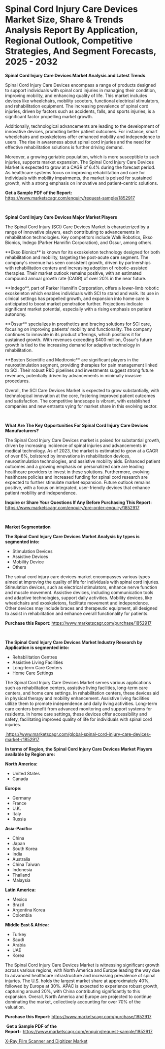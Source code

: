 <p><h1>Spinal Cord Injury Care Devices Market Size, Share & Trends Analysis Report By Application, Regional Outlook, Competitive Strategies, And Segment Forecasts, 2025 - 2032</h1></p><p><strong>Spinal Cord Injury Care Devices Market Analysis and Latest Trends</strong></p>
<p><p>Spinal Cord Injury Care Devices encompass a range of products designed to support individuals with spinal cord injuries in managing their condition, improving mobility, and enhancing quality of life. This market includes devices like wheelchairs, mobility scooters, functional electrical stimulators, and rehabilitation equipment. The increasing prevalence of spinal cord injuries, driven by factors such as accidents, falls, and sports injuries, is a significant factor propelling market growth.</p><p>Additionally, technological advancements are leading to the development of innovative devices, promoting better patient outcomes. For instance, smart wheelchairs and exoskeletons offer enhanced mobility and independence to users. The rise in awareness about spinal cord injuries and the need for effective rehabilitation solutions is further driving demand.</p><p>Moreover, a growing geriatric population, which is more susceptible to such injuries, supports market expansion. The Spinal Cord Injury Care Devices Market is expected to grow at a CAGR of 6.4% during the forecast period. As healthcare systems focus on improving rehabilitation and care for individuals with mobility impairments, the market is poised for sustained growth, with a strong emphasis on innovative and patient-centric solutions.</p></p>
<p><strong>Get a Sample PDF of the Report:&nbsp;</strong> <a href="https://www.marketscagr.com/enquiry/request-sample/1852917?utm_campaign=2650&utm_medium=2&utm_source=Github&utm_content=ia&utm_term=05032025&utm_id=spinal-cord-injury-care-devices">https://www.marketscagr.com/enquiry/request-sample/1852917</a></p>
<p>&nbsp;</p>
<p><strong>Spinal Cord Injury Care Devices Major Market Players</strong></p>
<p><p>The Spinal Cord Injury (SCI) Care Devices Market is characterized by a range of innovative players, each contributing to advancements in rehabilitation technologies. Key competitors include Walk Robotics, Ekso Bionics, Indego (Parker Hannifin Corporation), and Össur, among others.</p><p>**Ekso Bionics** is known for its exoskeleton technology designed for both rehabilitation and mobility, targeting the post-acute care segment. The company's revenue has seen consistent growth, driven by partnerships with rehabilitation centers and increasing adoption of robotic-assisted therapies. Their market outlook remains positive, with an estimated compound annual growth rate (CAGR) of over 20% in the near future.</p><p>**Indego**, part of Parker Hannifin Corporation, offers a lower-limb robotic exoskeleton which enables individuals with SCI to stand and walk. Its use in clinical settings has propelled growth, and expansion into home care is anticipated to boost market penetration further. Projections indicate significant market potential, especially with a rising emphasis on patient autonomy.</p><p>**Össur** specializes in prosthetics and bracing solutions for SCI care, focusing on improving patients' mobility and functionality. The company continues to innovate in its product offerings, which positions it for sustained growth. With revenues exceeding $400 million, Össur's future growth is tied to the increasing demand for adaptive technology in rehabilitation.</p><p>**Boston Scientific and Medtronic** are significant players in the neurostimulation segment, providing therapies for pain management linked to SCI. Their robust R&D pipelines and investments suggest strong future revenues, potentially driven by advancements in minimally invasive procedures.</p><p>Overall, the SCI Care Devices Market is expected to grow substantially, with technological innovation at the core, fostering improved patient outcomes and satisfaction. The competitive landscape is vibrant, with established companies and new entrants vying for market share in this evolving sector.</p></p>
<p>&nbsp;</p>
<p><strong>What Are The Key Opportunities For Spinal Cord Injury Care Devices Manufacturers?</strong></p>
<p><p>The Spinal Cord Injury Care Devices market is poised for substantial growth, driven by increasing incidence of spinal injuries and advancements in medical technology. As of 2023, the market is estimated to grow at a CAGR of over 6%, bolstered by innovations in rehabilitation devices, neurostimulation technologies, and assistive mobility aids. Enhanced patient outcomes and a growing emphasis on personalized care are leading healthcare providers to invest in these solutions. Furthermore, evolving healthcare policies and increased funding for spinal cord research are expected to further stimulate market expansion. Future outlook remains positive, with a focus on integrated, user-friendly devices that enhance patient mobility and independence.</p></p>
<p><strong>Inquire or Share Your Questions If Any Before Purchasing This Report:</strong> <a href="https://www.marketscagr.com/enquiry/pre-order-enquiry/1852917?utm_campaign=2650&utm_medium=2&utm_source=Github&utm_content=ia&utm_term=05032025&utm_id=spinal-cord-injury-care-devices">https://www.marketscagr.com/enquiry/pre-order-enquiry/1852917</a></p>
<p>&nbsp;</p>
<p><strong>Market Segmentation</strong></p>
<p><strong>The Spinal Cord Injury Care Devices Market Analysis by types is segmented into:</strong></p>
<p><ul><li>Stimulation Devices</li><li>Assistive Devices</li><li>Mobility Device</li><li>Others</li></ul></p>
<p><p>The spinal cord injury care devices market encompasses various types aimed at improving the quality of life for individuals with spinal cord injuries. Stimulation devices, such as electrical stimulators, enhance nerve function and muscle movement. Assistive devices, including communication tools and adaptive technologies, support daily activities. Mobility devices, like wheelchairs and exoskeletons, facilitate movement and independence. Other devices may include braces and therapeutic equipment, all designed to assist in rehabilitation and enhance overall functionality for patients.</p></p>
<p><strong>Purchase this Report:&nbsp;</strong><a href="https://www.marketscagr.com/purchase/1852917?utm_campaign=2650&utm_medium=2&utm_source=Github&utm_content=ia&utm_term=05032025&utm_id=spinal-cord-injury-care-devices">https://www.marketscagr.com/purchase/1852917</a></p>
<p>&nbsp;</p>
<p><strong>The Spinal Cord Injury Care Devices Market Industry Research by Application is segmented into:</strong></p>
<p><ul><li>Rehabilitation Centres</li><li>Assistive Living Facilities</li><li>Long-term Care Centers</li><li>Home Care Settings</li></ul></p>
<p><p>The Spinal Cord Injury Care Devices Market serves various applications such as rehabilitation centers, assistive living facilities, long-term care centers, and home care settings. In rehabilitation centers, these devices aid in physical therapy and mobility enhancement. Assistive living facilities utilize them to promote independence and daily living activities. Long-term care centers benefit from advanced monitoring and support systems for residents. In home care settings, these devices offer accessibility and safety, facilitating improved quality of life for individuals with spinal cord injuries.</p></p>
<p><a href="https://www.marketscagr.com/global-spinal-cord-injury-care-devices-market-r1852917?utm_campaign=2650&utm_medium=2&utm_source=Github&utm_content=ia&utm_term=05032025&utm_id=spinal-cord-injury-care-devices">&nbsp;https://www.marketscagr.com/global-spinal-cord-injury-care-devices-market-r1852917</a></p>
<p><strong>In terms of Region, the Spinal Cord Injury Care Devices Market Players available by Region are:</strong></p>
<p>
    <p> <strong> North America: </strong>
        <ul>
            <li>United States</li>
            <li>Canada</li>
        </ul>
        </p> 
    <p> <strong> Europe: </strong>
        <ul>
            <li>Germany</li>
            <li>France</li>
            <li>U.K.</li>
            <li>Italy</li>
            <li>Russia</li>
        </ul>
        </p> 
    <p> <strong> Asia-Pacific: </strong>
        <ul>
            <li>China</li>
            <li>Japan</li>
            <li>South Korea</li>
            <li>India</li>
            <li>Australia</li>
            <li>China Taiwan</li>
            <li>Indonesia</li>
            <li>Thailand</li>
            <li>Malaysia</li>
        </ul>
        </p> 
    <p> <strong> Latin America: </strong>
        <ul>
            <li>Mexico</li>
            <li>Brazil</li>
            <li>Argentina Korea</li>
            <li>Colombia</li>
        </ul>
        </p> 
    <p> <strong> Middle East & Africa: </strong>
        <ul>
            <li>Turkey</li>
            <li>Saudi</li>
            <li>Arabia</li>
            <li>UAE</li>
            <li>Korea</li>
        </ul>
    </p>
    </p>
<p><p>The Spinal Cord Injury Care Devices Market is witnessing significant growth across various regions, with North America and Europe leading the way due to advanced healthcare infrastructure and increasing prevalence of spinal injuries. The U.S. holds the largest market share at approximately 40%, followed by Europe at 30%. APAC is expected to experience robust growth, capturing around 20%, with China contributing significantly to this expansion. Overall, North America and Europe are projected to continue dominating the market, collectively accounting for over 70% of the valuation.</p></p>
<p><strong>Purchase this Report: </strong><a href="https://www.marketscagr.com/purchase/1852917?utm_campaign=2650&utm_medium=2&utm_source=Github&utm_content=ia&utm_term=05032025&utm_id=spinal-cord-injury-care-devices">https://www.marketscagr.com/purchase/1852917</a></p>
<p>&nbsp;<strong>Get a Sample PDF of the Report:&nbsp;&nbsp;</strong><a href="https://www.marketscagr.com/enquiry/request-sample/1852917?utm_campaign=2650&utm_medium=2&utm_source=Github&utm_content=ia&utm_term=05032025&utm_id=spinal-cord-injury-care-devices">https://www.marketscagr.com/enquiry/request-sample/1852917</a></p>
<p><strong></strong></p>
<p><p><a href="https://github.com/ccreola81/Market-Research-Report-List-1/blob/main/x-ray-film-scanner-and-digitizer-market.md?utm_campaign=2650&utm_medium=2&utm_source=Github&utm_content=ia&utm_term=05032025&utm_id=spinal-cord-injury-care-devices">X-Ray Film Scanner and Digitizer Market</a></p></p>